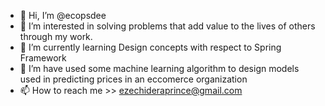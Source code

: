 - 👋 Hi, I’m @ecopsdee
- 👀 I’m interested in solving problems that add value to the lives of others through my work. 
- 🌱 I’m currently learning Design concepts with respect to Spring Framework
- 💞️ I’m have used some machine learning algorithm to design models used in predicting prices in an eccomerce organization
- 📫 How to reach me >> ezechideraprince@gmail.com

<!---
ecopsdee/ecopsdee is a ✨ special ✨ repository because its `README.md` (this file) appears on your GitHub profile.
You can click the Preview link to take a look at your changes.
--->
